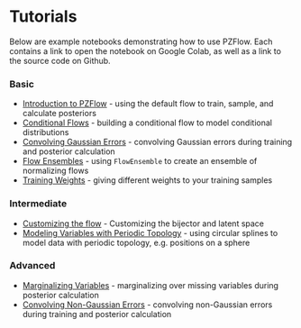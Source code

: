 # Tutorials

Below are example notebooks demonstrating how to use PZFlow.
Each contains a link to open the notebook on Google Colab, as well as a link to the source code on Github.

### Basic

- [Introduction to PZFlow](intro.ipynb) - using the default flow to train, sample, and calculate posteriors
- [Conditional Flows](conditional_demo.ipynb) - building a conditional flow to model conditional distributions
- [Convolving Gaussian Errors](gaussian_errors.ipynb) - convolving Gaussian errors during training and posterior calculation
- [Flow Ensembles](ensemble_demo.ipynb) - using `FlowEnsemble` to create an ensemble of normalizing flows
- [Training Weights](weighted.ipynb) - giving different weights to your training samples

### Intermediate

- [Customizing the flow](customizing_example.ipynb) - Customizing the bijector and latent space
- [Modeling Variables with Periodic Topology](spherical_flow_example.ipynb) - using circular splines to model data with periodic topology, e.g. positions on a sphere

### Advanced

- [Marginalizing Variables](marginalization.ipynb) - marginalizing over missing variables during posterior calculation
- [Convolving Non-Gaussian Errors](nongaussian_errors.ipynb) - convolving non-Gaussian errors during training and posterior calculation

